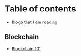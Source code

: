 # Table of contents

* [Blogs that I am reading](README.md)

## Blockchain

* [Blockchain 101](blockchain/blockchain-101.md)
